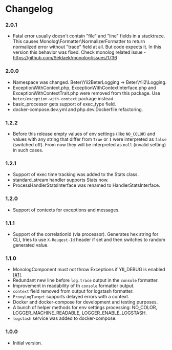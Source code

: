 # Changelog

### 2.0.1

- Fatal error usually doesn't contain "file" and "line" fields in a stacktrace. This causes
Monolog\Formatter\NormalizerFormatter to return normalized error without "trace" field at all. But code expects it.
In this version this behavior was fixed. Check monolog related issue - https://github.com/Seldaek/monolog/issues/1736

### 2.0.0

- Namespace was changed. Beter\Yii2BeterLogging -> Beter\Yii2\Logging.
- ExceptionWithContext.php, ExceptionWithContextInterface.php and ExceptionWithContextTrait.php were removed
from this package. Use `beter/exception-with-context` package instead.
- basic_processor gets support of exec_type field.
- docker-compose.dev.yml and php.dev.Dockerfile refactoring.

### 1.2.2

- Before this release empty values of env settings (like `NO_COLOR`) and values with any string that differ from
`True` or `1` were interpreted as `false` (switched off). From now they will be interpreted as `null`
(invalid setting) in such cases.

### 1.2.1

- Support of exec time tracking was added to the Stats class.
- standard_stream handler supports Stats now.
- ProcessHandlerStatsInterface was renamed to HandlerStatsInterface.

### 1.2.0

- Support of contexts for exceptions and messages.

### 1.1.1

- Support of the correlationId (via processor). Generates hex string for CLI, tries to use `X-Reuqest-Id` header
if set and then switches to random generated value.

### 1.1.0

- MonologComponent must not throw Exceptions if YII_DEBUG is enabled
[[#1](https://github.com/BETER-CO/yii2-beter-logging/issues/1)].
- Redundant new line before `log.trace` output in the `console` formatter.
- Improvement in readability of th `console` formatter output.
- `context` field removed from output for logstash formatter. 
- `ProxyLogTarget` supports delayed errors with a context.
- Docker and docker-compose for development and testing purposes.
- A bunch of helper methods for env settings processing: NO_COLOR, LOGGER_MACHINE_READABLE, LOGGER_ENABLE_LOGSTASH.
- `logstash` service was added to docker-compose.

### 1.0.0

- Initial version.